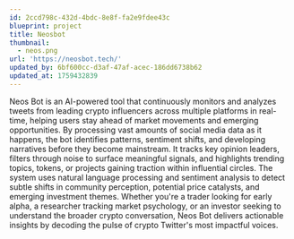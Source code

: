 ```yaml
---
id: 2ccd798c-432d-4bdc-8e8f-fa2e9fdee43c
blueprint: project
title: Neosbot
thumbnail:
  - neos.png
url: 'https://neosbot.tech/'
updated_by: 6bf600cc-d3af-47af-acec-186dd6738b62
updated_at: 1759432839
---
```

Neos Bot is an AI-powered tool that continuously monitors and analyzes tweets from leading crypto influencers across multiple platforms in real-time, helping users stay ahead of market movements and emerging opportunities. By processing vast amounts of social media data as it happens, the bot identifies patterns, sentiment shifts, and developing narratives before they become mainstream. It tracks key opinion leaders, filters through noise to surface meaningful signals, and highlights trending topics, tokens, or projects gaining traction within influential circles. The system uses natural language processing and sentiment analysis to detect subtle shifts in community perception, potential price catalysts, and emerging investment themes. Whether you're a trader looking for early alpha, a researcher tracking market psychology, or an investor seeking to understand the broader crypto conversation, Neos Bot delivers actionable insights by decoding the pulse of crypto Twitter's most impactful voices.